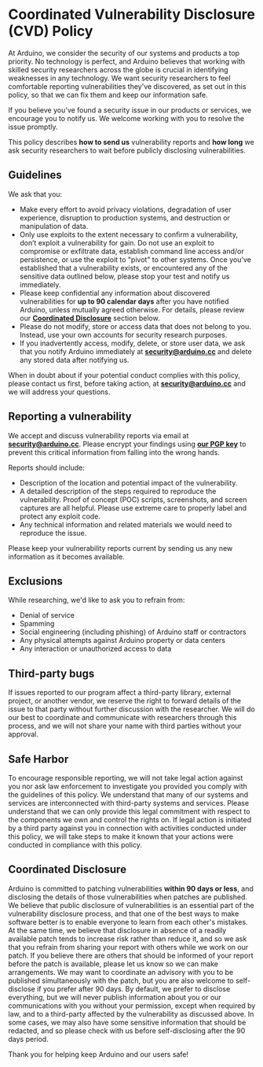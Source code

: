 # Coordinated Vulnerability Disclosure (CVD) Policy

At Arduino, we consider the security of our systems and products a top priority. No technology is perfect, and Arduino believes that working with skilled security researchers across the globe is crucial in identifying weaknesses in any technology. We want security researchers to feel comfortable reporting vulnerabilities they've discovered, as set out in this policy, so that we can fix them and keep our information safe.

If you believe you've found a security issue in our products or services, we encourage you to notify us. We welcome working with you to resolve the issue promptly.

This policy describes **how to send us** vulnerability reports and **how long** we ask security researchers to wait before publicly disclosing vulnerabilities.

## Guidelines
We ask that you:

 - Make every effort to avoid privacy violations, degradation of user experience, disruption to production systems, and destruction or manipulation of data.
 - Only use exploits to the extent necessary to confirm a vulnerability, don’t exploit a vulnerability for gain. Do not use an exploit to compromise or exfiltrate data, establish command line access and/or persistence, or use the exploit to "pivot" to other systems. Once you've established that a vulnerability exists, or encountered any of the sensitive data outlined below, please stop your test and notify us immediately.
 - Please keep confidential any information about discovered vulnerabilities for  **up to 90 calendar days**  after you have notified Arduino, unless mutually agreed otherwise. For details, please review our [**Coordinated Disclosure**](#coordinated-disclosure) section below.
 - Please do not modify, store or access data that does not belong to you. Instead, use your own accounts for security research purposes.
 - If you inadvertently access, modify, delete, or store user data, we ask that you notify Arduino immediately at [**security@arduino.cc**](mailto:security@arduino.cc) and delete any stored data after notifying us.

When in doubt about if your potential conduct complies with this policy, please contact us first, before taking action, at [**security@arduino.cc**](mailto:security@arduino.cc) and we will address your questions.

## Reporting a vulnerability

We accept and discuss vulnerability reports via email at [**security@arduino.cc**](mailto:security@arduino.cc). Please encrypt your findings using  [**our PGP key**](https://github.com/arduino/arduino-cvd-policy/blob/master/security_at_arduino_cc-pub.asc) to prevent this critical information from falling into the wrong hands.

Reports should include:

 - Description of the location and potential impact of the vulnerability.
 - A detailed description of the steps required to reproduce the vulnerability. Proof of concept (POC) scripts, screenshots, and screen captures are all helpful. Please use extreme care to properly label and protect any exploit code.
 - Any technical information and related materials we would need to reproduce the issue.

Please keep your vulnerability reports current by sending us any new information as it becomes available.

## Exclusions

While researching, we'd like to ask you to refrain from:

 - Denial of service
 - Spamming
 - Social engineering (including phishing) of Arduino staff or contractors
 - Any physical attempts against Arduino property or data centers
 - Any interaction or unauthorized access to data

## Third-party bugs

If issues reported to our program affect a third-party library, external project, or another vendor, we reserve the right to forward details of the issue to that party without further discussion with the researcher. We will do our best to coordinate and communicate with researchers through this process, and we will not share your name with third parties without your approval.

## Safe Harbor

To encourage responsible reporting, we will not take legal action against you nor ask law enforcement to investigate you provided you comply with the guidelines of this policy. We understand that many of our systems and services are interconnected with third-party systems and services. Please understand that we can only provide this legal commitment with respect to the components we own and control the rights on. If legal action is initiated by a third party against you in connection with activities conducted under this policy, we will take steps to make it known that your actions were conducted in compliance with this policy.

## Coordinated Disclosure

Arduino is committed to patching vulnerabilities  **within 90 days or less**, and disclosing the details of those vulnerabilities when patches are published. We believe that public disclosure of vulnerabilities is an essential part of the vulnerability disclosure process, and that one of the best ways to make software better is to enable everyone to learn from each other's mistakes. At the same time, we believe that disclosure in absence of a readily available patch tends to increase risk rather than reduce it, and so we ask that you refrain from sharing your report with others while we work on our patch. If you believe there are others that should be informed of your report before the patch is available, please let us know so we can make arrangements. We may want to coordinate an advisory with you to be published simultaneously with the patch, but you are also welcome to self-disclose if you prefer after 90 days. By default, we prefer to disclose everything, but we will never publish information about you or our communications with you without your permission, except when required by law, and to a third-party affected by the vulnerability as discussed above. In some cases, we may also have some sensitive information that should be redacted, and so please check with us before self-disclosing after the 90 days period.

Thank you for helping keep Arduino and our users safe!
